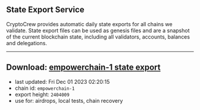 ## State Export Service
CryptoCrew provides automatic daily state exports for all chains we validate. State export files can be used as genesis files and are a snapshot of the current blockchain state, including all validators, accounts, balances and delegations.

---
**Download: [empowerchain-1 state export](https://dl.ccvalidators.com/SERVICE/empowerchain/empowerchain-1_export_2404009.json)**
---

- last updated: Fri Dec 01 2023 02:20:15
- chain id: `empowerchain-1`
- export height: `2404009`
- use for: airdrops, local tests, chain recovery
